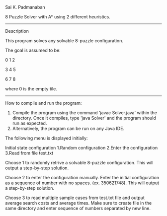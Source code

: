 Sai K. Padmanaban

8 Puzzle Solver with A* using 2 different heuristics. 

----
Description

This program solves any solvable 8-puzzle configuration. 

The goal is assumed to be: 

0 1 2

3 4 5

6 7 8

where 0 is the empty tile. 

----
How to compile and run the program:
1. Compile the program using the command 'javac Solver.java' within the directory. Once it compiles, type 'java Solver' and the program should run as expected.
2. Alternatively, the program can be run on any Java IDE. 

The following menu is displayed initially:

Initial state configuration
 1.Random configuration
 2.Enter the configuration
 3.Read from file test.txt 

Choose 1 to randomly retrive a solvable 8-puzzle configuration. This will output a step-by-step solution. 

Choose 2 to enter the configuration manually. Enter the initial configuration as a sequence of number with no spaces. (ex. 350621748). This will output a step-by-step solution. 

Choose 3 to read multiple sample cases from test.txt file and output average search costs and average times. Make sure to create file in the same directory and enter sequence of numbers separated by new line. 
